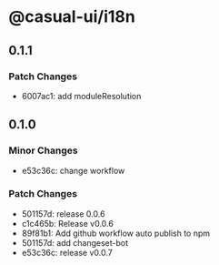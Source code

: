 # @casual-ui/i18n

## 0.1.1

### Patch Changes

- 6007ac1: add moduleResolution

## 0.1.0

### Minor Changes

- e53c36c: change workflow

### Patch Changes

- 501157d: release 0.0.6
- c1c465b: Release v0.0.6
- 89f81b1: Add github workflow auto publish to npm
- 501157d: add changeset-bot
- e53c36c: release v0.0.7
